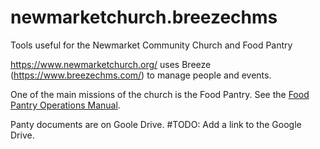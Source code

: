 # newmarketchurch.breezechms
Tools useful for the Newmarket Community Church and Food Pantry

https://www.newmarketchurch.org/ uses Breeze (https://www.breezechms.com/) to manage people and events.

One of the main missions of the church is the Food Pantry. See the [Food Pantry Operations Manual](https://static1.squarespace.com/static/62b9e0e5df408d5c55fc56c8/t/64ffa76bf37f8b502e50fc7a/1694476141825/Food+Pantry+Operations+Manual+_First+Edition+August+30+2023.docx+-+Google+Docs.pdf).

Panty documents are on Goole Drive. 
#TODO: Add a link to the Google Drive.
